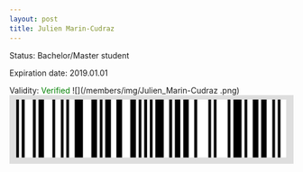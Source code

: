 ```yaml
---
layout: post
title: Julien Marin-Cudraz 
---
```


Status: Bachelor/Master student

Expiration date: 2019.01.01

Validity: <font color="green"> Verified</font> 
![](/members/img/Julien_Marin-Cudraz .png)
![](/members/img/bar.png)
